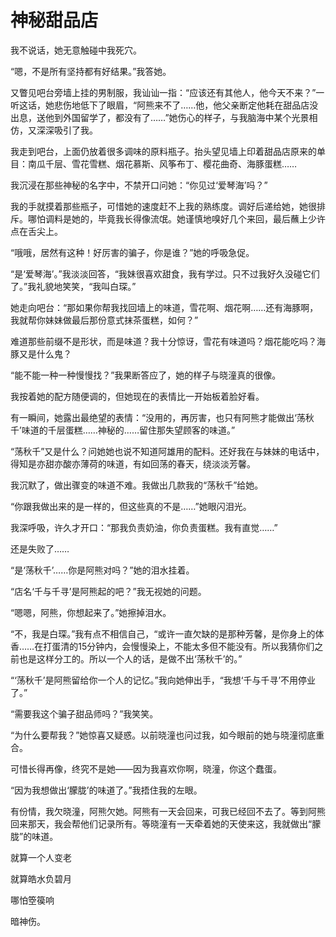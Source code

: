 # 神秘甜品店

我不说话，她无意触碰中我死穴。 

“嗯，不是所有坚持都有好结果。”我答她。 

又瞥见吧台旁墙上挂的男制服，我讪讪一指：“应该还有其他人，他今天不来？”一听这话，她悲伤地低下了眼眉，“阿熊来不了……他，他父亲断定他耗在甜品店没出息，送他到外国留学了，都没有了……”她伤心的样子，与我脑海中某个光景相仿，又深深吸引了我。 

我走到吧台，上面仍放着很多调味的原料瓶子。抬头望见墙上印着甜品店原来的单目：南瓜千层、雪花雪糕、烟花慕斯、风筝布丁、樱花曲奇、海豚蛋糕…… 

我沉浸在那些神秘的名字中，不禁开口问她：“你见过‘爱琴海’吗？” 

我的手就摸着那些瓶子，可惜她的速度赶不上我的熟练度。调好后递给她，她很排斥。哪怕调料是她的，毕竟我长得像流氓。她谨慎地嗅好几个来回，最后蘸上少许点在舌尖上。 

“哦哦，居然有这种！好厉害的骗子，你是谁？”她的呼吸急促。 

“是‘爱琴海’。”我淡淡回答，“我妹很喜欢甜食，我有学过。只不过我好久没碰它们了。”我礼貌地笑笑，“我叫白琛。” 

她走向吧台：“那如果你帮我找回墙上的味道，雪花啊、烟花啊……还有海豚啊，我就帮你妹妹做最后那份意式抹茶蛋糕，如何？” 

难道那些前缀不是形状，而是味道？我十分惊讶，雪花有味道吗？烟花能吃吗？海豚又是什么鬼？ 

“能不能一种一种慢慢找？”我果断答应了，她的样子与晓潼真的很像。 

我按着她的配方随便调的，但她现在的表情比一开始板着脸好看。 

有一瞬间，她露出最绝望的表情：“没用的，再厉害，也只有阿熊才能做出‘荡秋千’味道的千层蛋糕……神秘的……留住那失望顾客的味道。” 

“荡秋千”又是什么？问她她也说不知道阿雄用的配料。还好我在与妹妹的电话中，得知是亦甜亦酸亦薄荷的味道，有如回荡的春天，绕淡淡芳馨。 

我沉默了，做出骤变的味道不难。我做出几款我的“荡秋千”给她。 

“你跟我做出来的是一样的，但这些真的不是……”她眼闪泪光。 

我深呼吸，许久才开口：“那我负责奶油，你负责蛋糕。我有直觉……” 

还是失败了…… 

“是‘荡秋千’……你是阿熊对吗？”她的泪水挂着。 

“店名‘千与千寻’是阿熊起的吧？”我无视她的问题。 

“嗯嗯，阿熊，你想起来了。”她擦掉泪水。 

“不，我是白琛。”我有点不相信自己，“或许一直欠缺的是那种芳馨，是你身上的体香……在打蛋清的15分钟内，会慢慢染上，不能太多但不能没有。所以我猜你们之前也是这样分工的。所以一个人的话，是做不出‘荡秋千’的。” 

“‘荡秋千’是阿熊留给你一个人的记忆。”我向她伸出手，“我想‘千与千寻’不用停业了。” 

“需要我这个骗子甜品师吗？”我笑笑。 

“为什么要帮我？”她惊喜又疑惑。以前晓潼也问过我，如今眼前的她与晓潼彻底重合。 

可惜长得再像，终究不是她——因为我喜欢你啊，晓潼，你这个蠢蛋。 

“因为我想做出‘朦胧’的味道了。”我捂住我的左眼。 

有份情，我欠晓潼，阿熊欠她。阿熊有一天会回来，可我已经回不去了。等到阿熊回来那天，我会帮他们记录所有。等晓潼有一天牵着她的天使来这，我就做出“朦胧”的味道。 

就算一个人变老 

就算皓水负碧月 

哪怕箜篌响 

暗神伤。